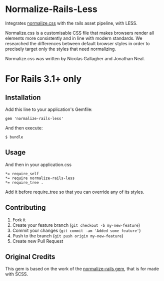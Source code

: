# Normalize-Rails-Less

Integrates [normalize.css](http://necolas.github.com/normalize.css/) with the rails asset pipeline, with LESS.

Normalize.css is a customisable CSS file that makes browsers render all elements more consistently and in line with modern standards. We researched the differences between default browser styles in order to precisely target only the styles that need normalizing.

Normalize.css was written by Nicolas Gallagher and Jonathan Neal. 

# For Rails 3.1+ only

## Installation

Add this line to your application's Gemfile:

    gem 'normalize-rails-less'

And then execute:

    $ bundle

## Usage


And then in your application.css

    *= require_self
    *= require normalize-rails-less
    *= require_tree .
    
Add it before require_tree so that you can override any of its styles.

## Contributing

1. Fork it
2. Create your feature branch (`git checkout -b my-new-feature`)
3. Commit your changes (`git commit -am 'Added some feature'`)
4. Push to the branch (`git push origin my-new-feature`)
5. Create new Pull Request

## Original Credits

This gem is based on the work of the [normalize-rails gem](https://github.com/markmcconachie/normalize-rails), that is for made with SCSS. 


